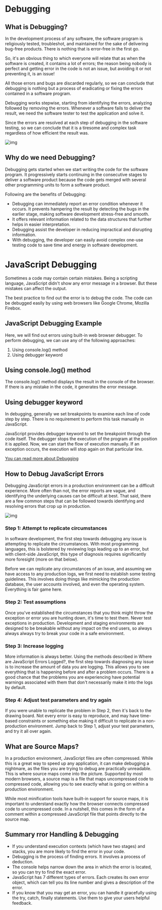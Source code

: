 # Debugging

## What is Debugging?
In the development process of any software, the software program is religiously tested, troubleshot, and maintained for the sake of delivering bug-free products. There is nothing that is error-free in the first go.

So, it's an obvious thing to which everyone will relate that as when the software is created, it contains a lot of errors; the reason being nobody is perfect and getting error in the code is not an issue, but avoiding it or not preventing it, is an issue!

All those errors and bugs are discarded regularly, so we can conclude that debugging is nothing but a process of eradicating or fixing the errors contained in a software program.

Debugging works stepwise, starting from identifying the errors, analyzing followed by removing the errors. Whenever a software fails to deliver the result, we need the software tester to test the application and solve it.

Since the errors are resolved at each step of debugging in the software testing, so we can conclude that it is a tiresome and complex task regardless of how efficient the result was.


![img](https://www.elprocus.com/wp-content/uploads/Featured-image-2.png)

## Why do we need Debugging?
Debugging gets started when we start writing the code for the software program. It progressively starts continuing in the consecutive stages to deliver a software product because the code gets merged with several other programming units to form a software product.

Following are the benefits of Debugging:

- Debugging can immediately report an error condition whenever it occurs. It prevents hampering the result by detecting the bugs in the earlier stage, making software development stress-free and smooth.
- It offers relevant information related to the data structures that further helps in easier interpretation.
- Debugging assist the developer in reducing impractical and disrupting information.
- With debugging, the developer can easily avoid complex one-use testing code to save time and energy in software development.


# JavaScript Debugging
Sometimes a code may contain certain mistakes. Being a scripting language, JavaScript didn't show any error message in a browser. But these mistakes can affect the output.

The best practice to find out the error is to debug the code. The code can be debugged easily by using web browsers like Google Chrome, Mozilla Firebox.


## JavaScript Debugging Example
Here, we will find out errors using built-in web browser debugger. To perform debugging, we can use any of the following approaches:

1. Using console.log() method
2. Using debugger keyword

## Using console.log() method
The console.log() method displays the result in the console of the browser. If there is any mistake in the code, it generates the error message.

## Using debugger keyword
In debugging, generally we set breakpoints to examine each line of code step by step. There is no requirement to perform this task manually in JavaScript.

JavaScript provides debugger keyword to set the breakpoint through the code itself. The debugger stops the execution of the program at the position it is applied. Now, we can start the flow of execution manually. If an exception occurs, the execution will stop again on that particular line.

[You can read more about Debugging](https://www.oreilly.com/library/view/javascript-cookbook/9781449390211/ch10.html)


## How to Debug JavaScript Errors
Debugging JavaScript errors in a production environment can be a difficult experience. More often than not, the error reports are vague, and identifying the underlying causes can be difficult at best. That said, there are a few common steps that can be followed towards identifying and resolving errors that crop up in production.

![img](https://d2h0cx97tjks2p.cloudfront.net/blogs/wp-content/uploads/sites/2/2019/08/JavaScript-Errors.jpg)


### Step 1: Attempt to replicate circumstances
In software development, the first step towards debugging any issue is attempting to replicate the circumstances. With most programming languages, this is bolstered by reviewing logs leading up to an error, but with client-side JavaScript, this type of diagnosis requires significantly more foresight (more on that below).

Before we can replicate any circumstances of an issue, and assuming we have access to any production logs, we first need to establish some testing guidelines. This involves doing things like mimicking the production database, the user accounts involved, and even the operating system. Everything is fair game here.

### Step 2: Test assumptions
Once you've established the circumstances that you think might throw the exception or error you are hunting down, it's time to test them. Never test exceptions in production. Development and staging environments are designed to be breakable without any impact on the end users, so always always always try to break your code in a safe environment.

### Step 3: Increase logging
More information is always better. Using the methods described in Where are JavaScript Errors Logged?, the first step towards diagnosing any issue is to increase the amount of data you are logging. This allows you to see everything that is happening before and after a problem occurs. There is a good chance that the problems you are experiencing have potential warnings associated with them that don't necessarily make it into the logs by default.

### Step 4: Adjust test parameters and try again
If you were unable to replicate the problem in Step 2, then it's back to the drawing board. Not every error is easy to reproduce, and may have time-based constraints or something else making it difficult to replicate in a non-production environment. Jump back to Step 1, adjust your test parameters, and try it all over again.

## What are Source Maps?
In a production environment, JavaScript files are often compressed. While this is a great way to speed up any application, it can make debugging a nightmare, as the files you are trying to debug are practically unreadable. This is where source maps come into the picture. Supported by most modern browsers, a source map is a file that maps uncompressed code to compressed code, allowing you to see exactly what is going on within a production environment.

While most minification tools have built-in support for source maps, it is important to understand exactly how the browser connects compressed code to uncompressed code. In a nutshell, this comes in the form of a comment within a compressed JavaScript file that points directly to the source map.

## Summary rror Handling & Debugging
- If you understand execution contexts (which have two
stages) and stacks, you are more likely to find the error
in your code.
- Debugging is the process of finding errors. It involves a
process of deduction.
- The console helps narrow down the area in which the
error is located, so you can try to find the exact error.
- JavaScript has 7 different types of errors. Each creates
its own error object, which can tell you its line number
and gives a description of the error.
- If you know that you may get an error, you can handle
it gracefully using the try, catch, finally statements.
Use them to give your users helpful feedback.



